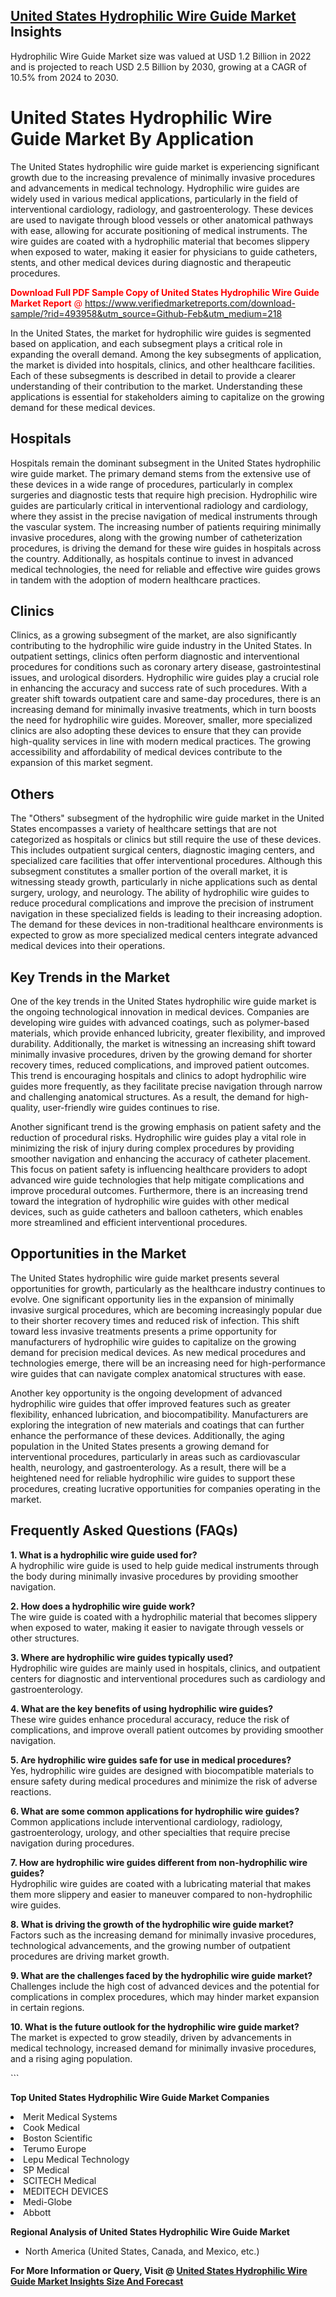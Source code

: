 <h2><a href="https://www.verifiedmarketreports.com/download-sample/?rid=493958&amp;utm_source=Github-Feb&amp;utm_medium=218" target="_blank">United States Hydrophilic Wire Guide Market</a> Insights</h2><p>Hydrophilic Wire Guide Market size was valued at USD 1.2 Billion in 2022 and is projected to reach USD 2.5 Billion by 2030, growing at a CAGR of 10.5% from 2024 to 2030.</p><p> <h1>United States Hydrophilic Wire Guide Market By Application</h1> <p>The United States hydrophilic wire guide market is experiencing significant growth due to the increasing prevalence of minimally invasive procedures and advancements in medical technology. Hydrophilic wire guides are widely used in various medical applications, particularly in the field of interventional cardiology, radiology, and gastroenterology. These devices are used to navigate through blood vessels or other anatomical pathways with ease, allowing for accurate positioning of medical instruments. The wire guides are coated with a hydrophilic material that becomes slippery when exposed to water, making it easier for physicians to guide catheters, stents, and other medical devices during diagnostic and therapeutic procedures.</p> <p><p><span class=""><span style="color: #ff0000;"><strong>Download Full PDF Sample Copy of United States Hydrophilic Wire Guide Market Report</strong> @ </span><a href="https://www.verifiedmarketreports.com/download-sample/?rid=493958&amp;utm_source=Github-Feb&amp;utm_medium=218" target="_blank">https://www.verifiedmarketreports.com/download-sample/?rid=493958&amp;utm_source=Github-Feb&amp;utm_medium=218</a></span></p></p> <p>In the United States, the market for hydrophilic wire guides is segmented based on application, and each subsegment plays a critical role in expanding the overall demand. Among the key subsegments of application, the market is divided into hospitals, clinics, and other healthcare facilities. Each of these subsegments is described in detail to provide a clearer understanding of their contribution to the market. Understanding these applications is essential for stakeholders aiming to capitalize on the growing demand for these medical devices.</p> <h2>Hospitals</h2> <p>Hospitals remain the dominant subsegment in the United States hydrophilic wire guide market. The primary demand stems from the extensive use of these devices in a wide range of procedures, particularly in complex surgeries and diagnostic tests that require high precision. Hydrophilic wire guides are particularly critical in interventional radiology and cardiology, where they assist in the precise navigation of medical instruments through the vascular system. The increasing number of patients requiring minimally invasive procedures, along with the growing number of catheterization procedures, is driving the demand for these wire guides in hospitals across the country. Additionally, as hospitals continue to invest in advanced medical technologies, the need for reliable and effective wire guides grows in tandem with the adoption of modern healthcare practices.</p> <h2>Clinics</h2> <p>Clinics, as a growing subsegment of the market, are also significantly contributing to the hydrophilic wire guide industry in the United States. In outpatient settings, clinics often perform diagnostic and interventional procedures for conditions such as coronary artery disease, gastrointestinal issues, and urological disorders. Hydrophilic wire guides play a crucial role in enhancing the accuracy and success rate of such procedures. With a greater shift towards outpatient care and same-day procedures, there is an increasing demand for minimally invasive treatments, which in turn boosts the need for hydrophilic wire guides. Moreover, smaller, more specialized clinics are also adopting these devices to ensure that they can provide high-quality services in line with modern medical practices. The growing accessibility and affordability of medical devices contribute to the expansion of this market segment.</p> <h2>Others</h2> <p>The "Others" subsegment of the hydrophilic wire guide market in the United States encompasses a variety of healthcare settings that are not categorized as hospitals or clinics but still require the use of these devices. This includes outpatient surgical centers, diagnostic imaging centers, and specialized care facilities that offer interventional procedures. Although this subsegment constitutes a smaller portion of the overall market, it is witnessing steady growth, particularly in niche applications such as dental surgery, urology, and neurology. The ability of hydrophilic wire guides to reduce procedural complications and improve the precision of instrument navigation in these specialized fields is leading to their increasing adoption. The demand for these devices in non-traditional healthcare environments is expected to grow as more specialized medical centers integrate advanced medical devices into their operations.</p> <h2>Key Trends in the Market</h2> <p>One of the key trends in the United States hydrophilic wire guide market is the ongoing technological innovation in medical devices. Companies are developing wire guides with advanced coatings, such as polymer-based materials, which provide enhanced lubricity, greater flexibility, and improved durability. Additionally, the market is witnessing an increasing shift toward minimally invasive procedures, driven by the growing demand for shorter recovery times, reduced complications, and improved patient outcomes. This trend is encouraging hospitals and clinics to adopt hydrophilic wire guides more frequently, as they facilitate precise navigation through narrow and challenging anatomical structures. As a result, the demand for high-quality, user-friendly wire guides continues to rise.</p> <p>Another significant trend is the growing emphasis on patient safety and the reduction of procedural risks. Hydrophilic wire guides play a vital role in minimizing the risk of injury during complex procedures by providing smoother navigation and enhancing the accuracy of catheter placement. This focus on patient safety is influencing healthcare providers to adopt advanced wire guide technologies that help mitigate complications and improve procedural outcomes. Furthermore, there is an increasing trend toward the integration of hydrophilic wire guides with other medical devices, such as guide catheters and balloon catheters, which enables more streamlined and efficient interventional procedures.</p> <h2>Opportunities in the Market</h2> <p>The United States hydrophilic wire guide market presents several opportunities for growth, particularly as the healthcare industry continues to evolve. One significant opportunity lies in the expansion of minimally invasive surgical procedures, which are becoming increasingly popular due to their shorter recovery times and reduced risk of infection. This shift toward less invasive treatments presents a prime opportunity for manufacturers of hydrophilic wire guides to capitalize on the growing demand for precision medical devices. As new medical procedures and technologies emerge, there will be an increasing need for high-performance wire guides that can navigate complex anatomical structures with ease.</p> <p>Another key opportunity is the ongoing development of advanced hydrophilic wire guides that offer improved features such as greater flexibility, enhanced lubrication, and biocompatibility. Manufacturers are exploring the integration of new materials and coatings that can further enhance the performance of these devices. Additionally, the aging population in the United States presents a growing demand for interventional procedures, particularly in areas such as cardiovascular health, neurology, and gastroenterology. As a result, there will be a heightened need for reliable hydrophilic wire guides to support these procedures, creating lucrative opportunities for companies operating in the market.</p> <h2>Frequently Asked Questions (FAQs)</h2> <p><strong>1. What is a hydrophilic wire guide used for?</strong> <br/> A hydrophilic wire guide is used to help guide medical instruments through the body during minimally invasive procedures by providing smoother navigation.</p> <p><strong>2. How does a hydrophilic wire guide work?</strong> <br/> The wire guide is coated with a hydrophilic material that becomes slippery when exposed to water, making it easier to navigate through vessels or other structures.</p> <p><strong>3. Where are hydrophilic wire guides typically used?</strong> <br/> Hydrophilic wire guides are mainly used in hospitals, clinics, and outpatient centers for diagnostic and interventional procedures such as cardiology and gastroenterology.</p> <p><strong>4. What are the key benefits of using hydrophilic wire guides?</strong> <br/> These wire guides enhance procedural accuracy, reduce the risk of complications, and improve overall patient outcomes by providing smoother navigation.</p> <p><strong>5. Are hydrophilic wire guides safe for use in medical procedures?</strong> <br/> Yes, hydrophilic wire guides are designed with biocompatible materials to ensure safety during medical procedures and minimize the risk of adverse reactions.</p> <p><strong>6. What are some common applications for hydrophilic wire guides?</strong> <br/> Common applications include interventional cardiology, radiology, gastroenterology, urology, and other specialties that require precise navigation during procedures.</p> <p><strong>7. How are hydrophilic wire guides different from non-hydrophilic wire guides?</strong> <br/> Hydrophilic wire guides are coated with a lubricating material that makes them more slippery and easier to maneuver compared to non-hydrophilic wire guides.</p> <p><strong>8. What is driving the growth of the hydrophilic wire guide market?</strong> <br/> Factors such as the increasing demand for minimally invasive procedures, technological advancements, and the growing number of outpatient procedures are driving market growth.</p> <p><strong>9. What are the challenges faced by the hydrophilic wire guide market?</strong> <br/> Challenges include the high cost of advanced devices and the potential for complications in complex procedures, which may hinder market expansion in certain regions.</p> <p><strong>10. What is the future outlook for the hydrophilic wire guide market?</strong> <br/> The market is expected to grow steadily, driven by advancements in medical technology, increased demand for minimally invasive procedures, and a rising aging population.</p> ```</p><p><strong>Top United States Hydrophilic Wire Guide Market Companies</strong></p><div data-test-id=""><p><li>Merit Medical Systems</li><li> Cook Medical</li><li> Boston Scientific</li><li> Terumo Europe</li><li> Lepu Medical Technology</li><li> SP Medical</li><li> SCITECH Medical</li><li> MEDITECH DEVICES</li><li> Medi-Globe</li><li> Abbott</li></p><div><strong>Regional Analysis of&nbsp;United States Hydrophilic Wire Guide Market</strong></div><ul><li dir="ltr"><p dir="ltr">North America&nbsp;(United States, Canada, and Mexico, etc.)</p></li></ul><p><strong>For More Information or Query, Visit @&nbsp;</strong><strong><a href="https://www.verifiedmarketreports.com/product/hydrophilic-wire-guide-market/?utm_source=Github-Feb&amp;utm_medium=218" target="_blank">United States Hydrophilic Wire Guide Market Insights Size And Forecast</a></strong></p></div>
